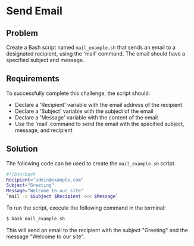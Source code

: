 # Send Email

## Problem

Create a Bash script named `mail_example.sh` that sends an email to a designated recipient, using the 'mail' command. The email should have a specified subject and message.

## Requirements

To successfully complete this challenge, the script should:

* Declare a 'Recipient' variable with the email address of the recipient
* Declare a 'Subject' variable with the subject of the email
* Declare a 'Message' variable with the content of the email
* Use the 'mail' command to send the email with the specified subject, message, and recipient

## Solution

The following code can be used to create the `mail_example.sh` script.

```bash
#!/bin/bash
Recipient="admin@example.com"
Subject="Greeting"
Message="Welcome to our site"
`mail -s $Subject $Recipient <<< $Message`
```

To run the script, execute the following command in the terminal:
```bash
$ bash mail_example.sh
```

This will send an email to the recipient with the subject "Greeting" and the message "Welcome to our site".
